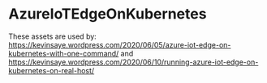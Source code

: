 # AzureIoTEdgeOnKubernetes

These assets are used by: https://kevinsaye.wordpress.com/2020/06/05/azure-iot-edge-on-kubernetes-with-one-command/ and https://kevinsaye.wordpress.com/2020/06/10/running-azure-iot-edge-on-kubernetes-on-real-host/
